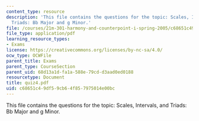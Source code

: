 ```yaml
---
content_type: resource
description: 'This file contains the questions for the topic: Scales, Intervals, and
  Triads: Bb Major and g Minor.'
file: /courses/21m-301-harmony-and-counterpoint-i-spring-2005/c68651c49df59cb64f857975014e00bc_quiz4.pdf
file_type: application/pdf
learning_resource_types:
- Exams
license: https://creativecommons.org/licenses/by-nc-sa/4.0/
ocw_type: OCWFile
parent_title: Exams
parent_type: CourseSection
parent_uid: 68d13a1d-fa1a-588e-79cd-d3aad0ed0188
resourcetype: Document
title: quiz4.pdf
uid: c68651c4-9df5-9cb6-4f85-7975014e00bc
---
```

This file contains the questions for the topic: Scales, Intervals, and Triads: Bb Major and g Minor.